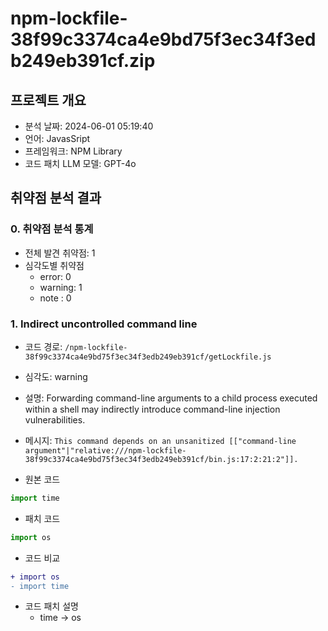 # npm-lockfile-38f99c3374ca4e9bd75f3ec34f3edb249eb391cf.zip

## 프로젝트 개요

- 분석 날짜: 2024-06-01 05:19:40
- 언어: JavasSript
- 프레임워크: NPM Library
- 코드 패치 LLM 모델: GPT-4o

## 취약점 분석 결과

### 0. 취약점 분석 통계   

- 전체 발견 취약점: 1
- 심각도별 취약점   
    - error: 0
    - warning: 1
    - note : 0

### 1. Indirect uncontrolled command line
- 코드 경로: `/npm-lockfile-38f99c3374ca4e9bd75f3ec34f3edb249eb391cf/getLockfile.js`
   
- 심각도: warning
   
- 설명: Forwarding command-line arguments to a child process executed within a shell may indirectly introduce command-line injection vulnerabilities.
   
- 메시지: `This command depends on an unsanitized [["command-line argument"|"relative:///npm-lockfile-38f99c3374ca4e9bd75f3ec34f3edb249eb391cf/bin.js:17:2:21:2"]].`
     
- 원본 코드   
```js
import time
```
   
- 패치 코드   
```js
import os
```
   
- 코드 비교   
```diff
+ import os
- import time
```
   
- 코드 패치 설명  
    - time -> os